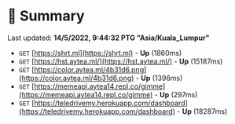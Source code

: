 # 📖 Summary
Last updated: **14/5/2022, 9:44:32 PTG "Asia/Kuala_Lumpur"**

- `GET` [https://shrt.ml](https://shrt.ml) - **Up** (1860ms)
- `GET` [https://hst.aytea.ml/](https://hst.aytea.ml/) - **Up** (15187ms)
- `GET` [https://color.aytea.ml/4b31d6.png](https://color.aytea.ml/4b31d6.png) - **Up** (1396ms)
- `GET` [https://memeapi.aytea14.repl.co/gimme](https://memeapi.aytea14.repl.co/gimme) - **Up** (297ms)
- `GET` [https://teledrivemy.herokuapp.com/dashboard](https://teledrivemy.herokuapp.com/dashboard) - **Up** (18287ms)
